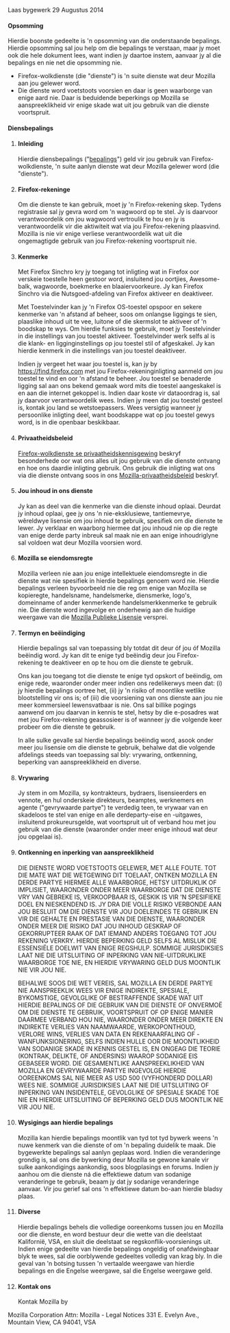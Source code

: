 Laas bygewerk 29 Augustus 2014

#### Opsomming

Hierdie boonste gedeelte is 'n opsomming van die onderstaande bepalings. Hierdie opsomming sal jou help om die bepalings te verstaan, maar jy moet ook die hele dokument lees, want indien jy daartoe instem, aanvaar jy al die bepalings en nie net die opsomming nie.

- Firefox-wolkdienste (die "dienste") is 'n suite dienste wat deur Mozilla aan jou gelewer word.
- Die dienste word voetstoots voorsien en daar is geen waarborge van enige aard nie. Daar is beduidende beperkings op Mozilla se aanspreeklikheid vir enige skade wat uit jou gebruik van die dienste voortspruit.

#### Diensbepalings

1. #### Inleiding

    Hierdie diensbepalings ("<u>bepalings</u>") geld vir jou gebruik van Firefox-wolkdienste, 'n suite aanlyn dienste wat deur Mozilla gelewer word (die "dienste").

2. #### Firefox-rekeninge

    Om die dienste te kan gebruik, moet jy 'n Firefox-rekening skep. Tydens registrasie sal jy gevra word om 'n wagwoord op te stel. Jy is daarvoor verantwoordelik om jou wagwoord vertroulik te hou en jy is verantwoordelik vir die aktiwiteit wat via jou Firefox-rekening plaasvind. Mozilla is nie vir enige verliese verantwoordelik wat uit die ongemagtigde gebruik van jou Firefox-rekening voortspruit nie.

3. #### Kenmerke

    Met Firefox Sinchro kry jy toegang tot inligting wat in Firefox oor verskeie toestelle heen gestoor word, insluitend jou oortjies, Awesome-balk, wagwoorde, boekmerke en blaaiervoorkeure. Jy kan Firefox Sinchro via die Nutsgoed-afdeling van Firefox aktiveer en deaktiveer.

    Met Toestelvinder kan jy 'n Firefox OS-toestel opspoor en sekere kenmerke van 'n afstand af beheer, soos om onlangse liggings te sien, plaaslike inhoud uit te vee, luitone of die skermslot te aktiveer of 'n boodskap te wys. Om hierdie funksies te gebruik, moet jy Toestelvinder in die instellings van jou toestel aktiveer. Toestelvinder werk selfs al is die klank- en ligginginstellings op jou toestel stil of afgeskakel. Jy kan hierdie kenmerk in die instellings van jou toestel deaktiveer.

    Indien jy vergeet het waar jou toestel is, kan jy by https://find.firefox.com met jou Firefox-rekeninginligting aanmeld om jou toestel te vind en oor 'n afstand te beheer. Jou toestel se benaderde ligging sal aan ons bekend gemaak word mits die toestel aangeskakel is en aan die internet gekoppel is. Indien daar koste vir dataoordrag is, sal jy daarvoor verantwoordelik wees. Indien jy meen dat jou toestel gesteel is, kontak jou land se wetstoepassers. Wees versigtig wanneer jy persoonlike inligting deel, want boodskappe wat op jou toestel gewys word, is in die openbaar beskikbaar.

4. #### Privaatheidsbeleid

   [Firefox-wolkdienste se privaatheidskennisgewing](https://www.mozilla.org/privacy/firefox-cloud/) beskryf besonderhede oor wat ons alles uit jou gebruik van die dienste ontvang en hoe ons daardie inligting gebruik. Ons gebruik die inligting wat ons via die dienste ontvang soos in ons [Mozilla-privaatheidsbeleid](https://www.mozilla.org/privacy/) beskryf.

5. #### Jou inhoud in ons dienste

    Jy kan as deel van die kenmerke van die dienste inhoud oplaai. Deurdat jy inhoud oplaai, gee jy ons 'n nie-eksklusiewe, tantiemevrye, wêreldwye lisensie om jou inhoud te gebruik, spesifiek om die dienste te lewer. Jy verklaar en waarborg hiermee dat jou inhoud nie op die regte van enige derde party inbreuk sal maak nie en aan enige inhoudriglyne sal voldoen wat deur Mozilla voorsien word.

6. #### Mozilla se eiendomsregte

    Mozilla verleen nie aan jou enige intellektuele eiendomsregte in die dienste wat nie spesifiek in hierdie bepalings genoem word nie. Hierdie bepalings verleen byvoorbeeld nie die reg om enige van Mozilla se kopieregte, handelsname, handelsmerke, diensmerke, logo's, domeinname of ander kenmerkende handelsmerkkenmerke te gebruik nie. Die dienste word ingevolge en onderhewig aan die huidige weergawe van die [Mozilla Publieke Lisensie](https://www.mozilla.org/MPL/) versprei.

7. #### Termyn en beëindiging

    Hierdie bepalings sal van toepassing bly totdat dit deur óf jou óf Mozilla beëindig word. Jy kan dit te enige tyd beëindig deur jou Firefox-rekening te deaktiveer en op te hou om die dienste te gebruik.

    Ons kan jou toegang tot die dienste te enige tyd opskort of beëindig, om enige rede, waaronder onder meer indien ons redelikerwys meen dat: (i) jy hierdie bepalings oortree het, (ii) jy 'n risiko of moontlike wetlike blootstelling vir ons is; of (iii) die voorsiening van ons dienste aan jou nie meer kommersieel lewensvatbaar is nie. Ons sal billike pogings aanwend om jou daarvan in kennis te stel, hetsy by die e-posadres wat met jou Firefox-rekening geassosieer is of wanneer jy die volgende keer probeer om die dienste te gebruik.

    In alle sulke gevalle sal hierdie bepalings beëindig word, asook onder meer jou lisensie om die dienste te gebruik, behalwe dat die volgende afdelings steeds van toepassing sal bly: vrywaring, ontkenning, beperking van aanspreeklikheid en diverse.

8. #### Vrywaring

   Jy stem in om Mozilla, sy kontrakteurs, bydraers, lisensieerders en vennote, en hul onderskeie direkteurs, beamptes, werknemers en agente ("gevrywaarde partye") te verdedig teen, te vrywaar van en skadeloos te stel van enige en alle derdeparty-eise en -uitgawes, insluitend prokureursgelde, wat voortspruit uit of verband hou met jou gebruik van die dienste (waaronder onder meer enige inhoud wat deur jou opgelaai is).

9. #### Ontkenning en inperking van aanspreeklikheid

      DIE DIENSTE WORD VOETSTOOTS GELEWER, MET ALLE FOUTE. TOT DIE MATE WAT DIE WETGEWING DIT TOELAAT, ONTKEN MOZILLA EN DERDE PARTYE HIERMEE ALLE WAARBORGE, HETSY UITDRUKLIK OF IMPLISIET, WAARONDER ONDER MEER WAARBORGE DAT DIE DIENSTE VRY VAN GEBREKE IS, VERKOOPBAAR IS, GESKIK IS VIR 'N SPESIFIEKE DOEL EN NIESKENDEND IS. JY DRA DIE VOLLE RISIKO VERBONDE AAN JOU BESLUIT OM DIE DIENSTE VIR JOU DOELEINDES TE GEBRUIK EN VIR DIE GEHALTE EN PRESTASIE VAN DIE DIENSTE, WAARONDER ONDER MEER DIE RISIKO DAT JOU INHOUD GESKRAP OF GEKORRUPTEER RAAK OF DAT IEMAND ANDERS TOEGANG TOT JOU REKENING VERKRY. HIERDIE BEPERKING GELD SELFS AL MISLUK DIE ESSENSIËLE DOELWIT VAN ENIGE REGSHULP. SOMMIGE JURISDIKSIES LAAT NIE DIE UITSLUITING OF INPERKING VAN NIE-UITDRUKLIKE WAARBORGE TOE NIE, EN HIERDIE VRYWARING GELD DUS MOONTLIK NIE VIR JOU NIE.

    BEHALWE SOOS DIE WET VEREIS, SAL MOZILLA EN DERDE PARTYE NIE AANSPREEKLIK WEES VIR ENIGE INDIREKTE, SPESIALE, BYKOMSTIGE, GEVOLGLIKE OF BESTRAFFENDE SKADE WAT UIT HIERDIE BEPALINGS OF DIE GEBRUIK VAN DIE DIENSTE OF ONVERMOË OM DIE DIENSTE TE GEBRUIK, VOORTSPRUIT OF OP ENIGE MANIER DAARMEE VERBAND HOU NIE, WAARONDER ONDER MEER DIREKTE EN INDIREKTE VERLIES VAN NAAMWAARDE, WERKOPONTHOUD, VERLORE WINS, VERLIES VAN DATA EN REKENAARFALING OF -WANFUNKSIONERING, SELFS INDIEN HULLE OOR DIE MOONTLIKHEID VAN SODANIGE SKADE IN KENNIS GESTEL IS, EN ONGEAG DIE TEORIE (KONTRAK, DELIKTE, OF ANDERSINS) WAAROP SODANIGE EIS GEBASEER WORD. DIE GESAMENTLIKE AANSPREEKLIKHEID VAN MOZILLA EN GEVRYWAARDE PARTYE INGEVOLGE HIERDIE OOREENKOMS SAL NIE MEER AS USD 500 (VYFHONDERD DOLLAR) WEES NIE. SOMMIGE JURISDIKSIES LAAT NIE DIE UITSLUITING OF INPERKING VAN INSIDENTELE, GEVOLGLIKE OF SPESIALE SKADE TOE NIE EN HIERDIE UITSLUITING OF BEPERKING GELD DUS MOONTLIK NIE VIR JOU NIE.

10. #### Wysigings aan hierdie bepalings

    Mozilla kan hierdie bepalings moontlik van tyd tot tyd bywerk weens 'n nuwe kenmerk van die dienste of om 'n bepaling duidelik te maak. Die bygewerkte bepalings sal aanlyn geplaas word. Indien die veranderinge grondig is, sal ons die bywerking deur Mozilla se gewone kanale vir sulke aankondigings aankondig, soos blogplasings en forums. Indien jy aanhou om die dienste ná die effektiewe datum van sodanige veranderinge te gebruik, beaam jy dat jy sodanige veranderinge aanvaar. Vir jou gerief sal ons 'n effektiewe datum bo-aan hierdie bladsy plaas.

11. #### Diverse
  
    Hierdie bepalings behels die volledige ooreenkoms tussen jou en Mozilla oor die dienste, en word bestuur deur die wette van die deelstaat Kalifornië, VSA, en sluit die deelstaat se regskonflik-voorsienings uit. Indien enige gedeelte van hierdie bepalings ongeldig of onafdwingbaar blyk te wees, sal die oorblywende gedeeltes volledig van krag bly. In die geval van 'n botsing tussen 'n vertaalde weergawe van hierdie bepalings en die Engelse weergawe, sal die Engelse weergawe geld.

12. #### Kontak ons
 
    Kontak Mozilla by

    <address>
  Mozilla Corporation
  Attn: Mozilla - Legal Notices
  331 E. Evelyn Ave.,
  Mountain View, CA 94041, VSA
    </address>
